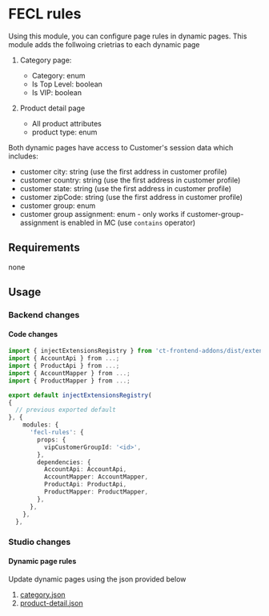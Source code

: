 # FECL rules

Using this module, you can configure page rules in dynamic pages. This module adds the follwoing crietrias to each dynamic page

1. Category page:

   - Category: enum
   - Is Top Level: boolean
   - Is VIP: boolean

1. Product detail page

   - All product attributes
   - product type: enum

Both dynamic pages have access to Customer's session data which includes:

- customer city: string (use the first address in customer profile)
- customer country: string (use the first address in customer profile)
- customer state: string (use the first address in customer profile)
- customer zipCode: string (use the first address in customer profile)
- customer group: enum
- customer group assignment: enum - only works if customer-group-assignment is enabled in MC (use `contains` operator)

## Requirements

none

## Usage

### Backend changes

#### Code changes

```ts
import { injectExtensionsRegistry } from 'ct-frontend-addons/dist/extensions';
import { AccountApi } from ...;
import { ProductApi } from ...;
import { AccountMapper } from ...;
import { ProductMapper } from ...;

export default injectExtensionsRegistry(
{
  // previous exported default
}, {
    modules: {
      'fecl-rules': {
        props: {
          vipCustomerGroupId: '<id>',
        },
        dependencies: {
          AccountApi: AccountApi,
          AccountMapper: AccountMapper,
          ProductApi: ProductApi,
          ProductMapper: ProductMapper,
        },
      },
    },
  },

```

### Studio changes

#### Dynamic page rules

Update dynamic pages using the json provided below

1. [category.json](./docs/category.json)
1. [product-detail.json](./docs/product-detail.json)

